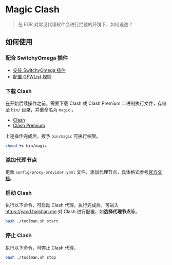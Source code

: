# Magic Clash

> 在 EDR 对常见代理软件会进行拦截的环境下，如何逃逸？

## 如何使用

### 配合 SwitchyOmega 插件

- [安装 SwitchyOmega 插件](https://chrome.google.com/webstore/detail/proxy-switchyomega/padekgcemlokbadohgkifijomclgjgif)
- [配置 GFWList 规则](https://github.com/FelisCatus/SwitchyOmega/wiki/GFWList)

### 下载 Clash

在开始后续操作之前，需要下载 Clash 或 Clash Premium 二进制执行文件，存储至 `bin/` 目录，并重命名为 `magic` 。

- [Clash](https://github.com/Dreamacro/clash/releases)
- [Clash Premium](https://release.dreamacro.workers.dev)

上述操作完成后，授予 `bin/magic` 可执行权限。

```bash
chmod +x bin/magic
```

### 添加代理节点

更新 `config/proxy-provider.yaml` 文件，添加代理节点，具体格式参考[官方文档](https://github.com/Dreamacro/clash/wiki/Configuration#all-configuration-options)。

### 启动 Clash

执行以下命令，可启动 Clash 代理。执行完成后，可进入 https://yacd.haishan.me 对 Clash 进行配置，如**选择代理节点**等。

```bash
bash ./toolman.sh start
```

### 停止 Clash

执行以下命令，可停止 Clash 代理。

```bash
bash ./toolman.sh stop
```
